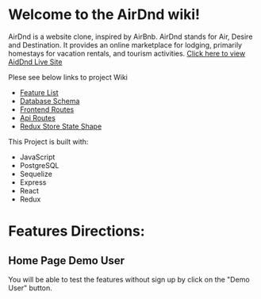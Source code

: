 # Welcome to the AirDnd wiki!

AirDnd is a website clone, inspired by AirBnb. AirDnd stands for Air, Desire and Destination. It provides an online marketplace for lodging, primarily homestays for vacation rentals, and tourism activities.
[Click here to view AidDnd Live Site](https://aijia-wang-airbnb.herokuapp.com/)



Plese see below links to project Wiki

* [Feature List]()
* [Database Schema]()
* [Frontend Routes]()
* [Api Routes]()
* [Redux Store State Shape]()

This Project is built with:
* JavaScript
* PostgreSQL
* Sequelize
* Express
* React
* Redux

# Features Directions:

## Home Page Demo User

You will be able to test the features without sign up by click on the "Demo User" button.
